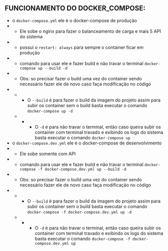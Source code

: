 ## FUNCIONAMENTO DO DOCKER_COMPOSE:
 * o `docker-compose.yml` ele é o docker-compose de produção
  * * Ele sobe o nginx para fazer o balanceamento de carga e mais 5 API do sistema
  * * possui o `restart: always` para sempre o container ficar em produção
  * * comando para usar ele e fazer build e não travar o terminal `docker-compose up --build -d`
  * * Obs: so precisar fazer o build uma vez do container sendo necessário fazer ele de novo caso faça modificação no código
  * * * O `--build` é para fazer o build da imagem do projeto assim para subir os container sem o build basta executar o comando `docker-compose up -d`
    * * * O `-d` é para não travar o terminal, então caso queira subir os container com terminal travado e exibindo os logs do sistema basta executar o comando `docker-compose up`
 * o `docker-compose.dev.yml` ele é o docker-compose de desenvolvimento
  * * Ele sobe somente com API
  * * comando para usar ele e fazer build e não travar o terminal `docker-compose -f docker-compose.dev.yml up --build -d`
  * * Obs: so precisar fazer o build uma vez do container sendo necessário fazer ele de novo caso faça modificação no código
  * * * O `--build` é para fazer o build da imagem do projeto assim para subir os container sem o build basta executar o comando `docker-compose -f docker-compose.dev.yml up -d`
    * * * O `-d` é para não travar o terminal, então caso queira subir os container com terminal travado e exibindo os logs do sistema basta executar o comando `docker-compose -f docker-compose.dev.yml up`